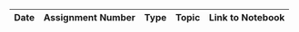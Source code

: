 | Date | Assignment Number | Type | Topic | Link to Notebook |
|------|--------|------|-------|----------|
